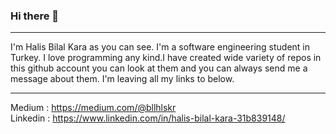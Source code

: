 ### Hi there 👋
<hr>


I'm Halis Bilal Kara as you can see. I'm a software engineering student in Turkey. I love programming any kind.I have created wide variety of repos in this github account you can look at them and you can always send me a message about them. I'm leaving all my links to below.
<hr>

Medium : https://medium.com/@bllhlskr
<br>
Linkedin : https://www.linkedin.com/in/halis-bilal-kara-31b839148/
